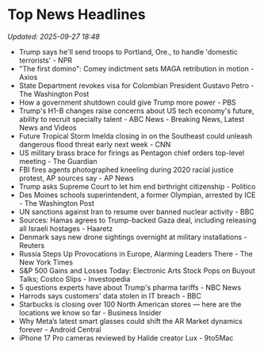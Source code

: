 # Top News Headlines

_Updated: 2025-09-27 18:48_

- Trump says he'll send troops to Portland, Ore., to handle 'domestic terrorists' - NPR
- "The first domino": Comey indictment sets MAGA retribution in motion - Axios
- State Department revokes visa for Colombian President Gustavo Petro - The Washington Post
- How a government shutdown could give Trump more power - PBS
- Trump's H1-B changes raise concerns about US tech economy's future, ability to recruit specialty talent - ABC News - Breaking News, Latest News and Videos
- Future Tropical Storm Imelda closing in on the Southeast could unleash dangerous flood threat early next week - CNN
- US military brass brace for firings as Pentagon chief orders top-level meeting - The Guardian
- FBI fires agents photographed kneeling during 2020 racial justice protest, AP sources say - AP News
- Trump asks Supreme Court to let him end birthright citizenship - Politico
- Des Moines schools superintendent, a former Olympian, arrested by ICE - The Washington Post
- UN sanctions against Iran to resume over banned nuclear activity - BBC
- Sources: Hamas agrees to Trump-backed Gaza deal, including releasing all Israeli hostages - Haaretz
- Denmark says new drone sightings overnight at military installations - Reuters
- Russia Steps Up Provocations in Europe, Alarming Leaders There - The New York Times
- S&P 500 Gains and Losses Today: Electronic Arts Stock Pops on Buyout Talks; Costco Slips - Investopedia
- 5 questions experts have about Trump's pharma tariffs - NBC News
- Harrods says customers' data stolen in IT breach - BBC
- Starbucks is closing over 100 North American stores — here are the locations we know so far - Business Insider
- Why Meta’s latest smart glasses could shift the AR Market dynamics forever - Android Central
- iPhone 17 Pro cameras reviewed by Halide creator Lux - 9to5Mac